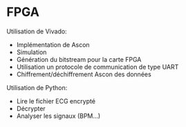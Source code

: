 # FPGA

Utilisation de Vivado:
- Implémentation de Ascon
- Simulation
- Génération du bitstream pour la carte FPGA
- Utilisation un protocole de communication de type UART
- Chiffrement/déchiffrement Ascon des données


Utilisation de Python:
- Lire le fichier ECG encrypté
- Décrypter
- Analyser les signaux (BPM...)
